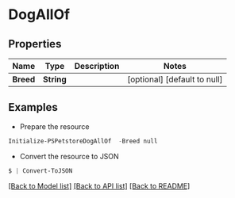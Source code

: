 # DogAllOf
## Properties

Name | Type | Description | Notes
------------ | ------------- | ------------- | -------------
**Breed** | **String** |  | [optional] [default to null]

## Examples

- Prepare the resource
```powershell
Initialize-PSPetstoreDogAllOf  -Breed null
```

- Convert the resource to JSON
```powershell
$ | Convert-ToJSON
```

[[Back to Model list]](../README.md#documentation-for-models) [[Back to API list]](../README.md#documentation-for-api-endpoints) [[Back to README]](../README.md)

